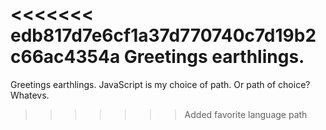 <<<<<<< edb817d7e6cf1a37d770740c7d19b2c66ac4354a
Greetings earthlings.
=======
Greetings earthlings. JavaScript is my choice of path. Or path of choice? Whatevs.
>>>>>>> Added favorite language path
